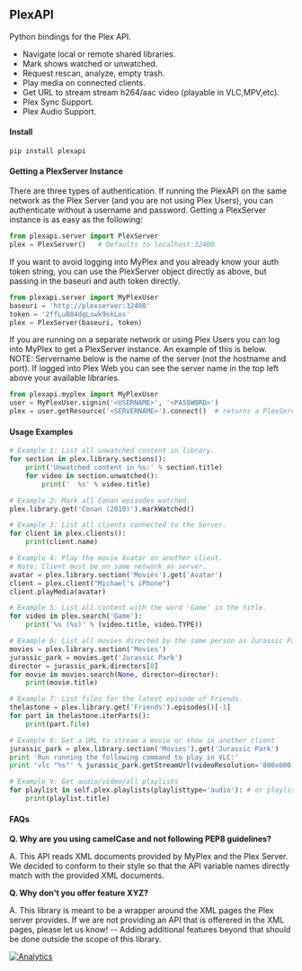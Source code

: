 ## PlexAPI ##
Python bindings for the Plex API.

* Navigate local or remote shared libraries.
* Mark shows watched or unwatched.
* Request rescan, analyze, empty trash.
* Play media on connected clients.
* Get URL to stream stream h264/aac video (playable in VLC,MPV,etc).
* Plex Sync Support.
* Plex Audio Support.

#### Install ###

    pip install plexapi


#### Getting a PlexServer Instance ####

There are three types of authentication. If running the PlexAPI on the same
network as the Plex Server (and you are not using Plex Users), you can
authenticate without a username and password. Getting a PlexServer
instance is as easy as the following:

```python
from plexapi.server import PlexServer
plex = PlexServer()   # Defaults to localhost:32400
```

If you want to avoid logging into MyPlex and you already know your auth token
string, you can use the PlexServer object directly as above, but passing in
the baseuri and auth token directly.

```python
from plexapi.server import MyPlexUser
baseuri = 'http://plexserver:32400'
token = '2ffLuB84dqLswk9skLos'
plex = PlexServer(baseuri, token)
```

If you are running on a separate network or using Plex Users you can log
into MyPlex to get a PlexServer instance. An example of this is below. NOTE:
Servername below is the name of the server (not the hostname and port).  If
logged into Plex Web you can see the server name in the top left above your
available libraries.

```python
from plexapi.myplex import MyPlexUser
user = MyPlexUser.signin('<USERNAME>', '<PASSWORD>')
plex = user.getResource('<SERVERNAME>').connect()  # returns a PlexServer instance
```


#### Usage Examples ####

```python
# Example 1: List all unwatched content in library.
for section in plex.library.sections():
    print('Unwatched content in %s:' % section.title)
    for video in section.unwatched():
        print('  %s' % video.title)
```
```python
# Example 2: Mark all Conan episodes watched.
plex.library.get('Conan (2010)').markWatched()
```
```python
# Example 3: List all clients connected to the Server.
for client in plex.clients():
    print(client.name)
```
```python
# Example 4: Play the movie Avatar on another client.
# Note: Client must be on same network as server.
avatar = plex.library.section('Movies').get('Avatar')
client = plex.client("Michael's iPhone")
client.playMedia(avatar)
```
```python
# Example 5: List all content with the word 'Game' in the title.
for video in plex.search('Game'):
    print('%s (%s)' % (video.title, video.TYPE))
```
```python
# Example 6: List all movies directed by the same person as Jurassic Park.
movies = plex.library.section('Movies')
jurassic_park = movies.get('Jurassic Park')
director = jurassic_park.directors[0]
for movie in movies.search(None, director=director):
    print(movie.title)
```
```python
# Example 7: List files for the latest episode of Friends.
thelastone = plex.library.get('Friends').episodes()[-1]
for part in thelastone.iterParts():
    print(part.file)
```
```python
# Example 8: Get a URL to stream a movie or show in another client
jurassic_park = plex.library.section('Movies').get('Jurassic Park')
print 'Run running the following command to play in VLC:'
print 'vlc "%s"' % jurassic_park.getStreamUrl(videoResolution='800x600')
```

```python
# Example 9: Get audio/video/all playlists
for playlist in self.plex.playlists(playlisttype='audio'): # or playlisttype='video' or playlisttype=None 
    print(playlist.title)
```

#### FAQs ####

**Q. Why are you using camelCase and not following PEP8 guidelines?**

A. This API reads XML documents provided by MyPlex and the Plex Server.
We decided to conform to their style so that the API variable names directly
match with the provided XML documents.


**Q. Why don't you offer feature XYZ?**

A. This library is meant to be a wrapper around the XML pages the Plex
server provides. If we are not providing an API that is offerered in the
XML pages, please let us know! -- Adding additional features beyond that
should be done outside the scope of this library.

[![Analytics](https://ga-beacon.appspot.com/UA-87461-7/python-plexapi/home)](https://github.com/igrigorik/ga-beacon)
